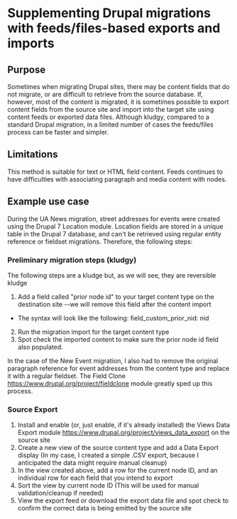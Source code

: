 # Supplementing Drupal migrations with feeds/files-based exports and imports #

## Purpose ##
Sometimes when migrating Drupal sites, there may be content fields that do not migrate, or are difficult to retrieve from the source database. If, however, most of the content is migrated, it is sometimes possible to export content fields from the source site and import into the target site using content feeds or exported data files. Although kludgy, compared to a standard Drupal migration, in a limited number of cases the feeds/files process can be faster and simpler.

## Limitations ##
This method is suitable for text or HTML field content. Feeds continues to have difficulties with associating paragraph and media content with nodes.

## Example use case ##

During the UA News migration, street addresses for events were created using the Drupal 7 Location module. Location fields are stored in a unique table in the Drupal 7 database, and can't be retrieved using regular entity reference or fieldset migrations. Therefore, the following steps:

### Preliminary migration steps \(kludgy\) ###
The following steps are a kludge but, as we will see, they are reversible kludge

1. Add a field called "prior node id" to your target content type on the destination site \-\-we will remove this field after the content import
- The syntax will look like the following:
    field_custom_prior_nid: nid

2. Run the migration import for the target content type
3. Spot check the imported content to make sure the prior node id field also populated.

In the case of the New Event migration, I also had to remove the original paragraph reference for event addresses from the content type and replace it with a regular fieldset. The Field Clone <https://www.drupal.org/project/fieldclone> module greatly sped up this process.


### Source Export ###

1. Install and enable \(or, just enable, if it's already installed\) the Views Data Export module <https://www.drupal.org/project/views_data_export> on the source site
2. Create a new view of the source content type and add a Data Export display \(In my case, I created a simple .CSV export, because I anticipated the data might require manual cleanup\)
3. In the view created above, add a row for the current node ID, and an individual row for each field that you intend to export
4. Sort the view by current node ID \(This will be used for manual validation/cleanup if needed\)
5. View the export feed or download the export data file and spot check to confirm the correct data is being emitted by the source site

